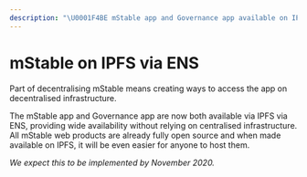 ```yaml
---
description: "\U0001F4BE mStable app and Governance app available on IPFS via ENS"
---
```


# mStable on IPFS via ENS

Part of decentralising mStable means creating ways to access the app on decentralised infrastructure.

The mStable app and Governance app are now both available via IPFS via ENS, providing wide availability without relying on centralised infrastructure. All mStable web products are already fully open source and when made available on IPFS, it will be even easier for anyone to host them.

_We expect this to be implemented by November 2020._

